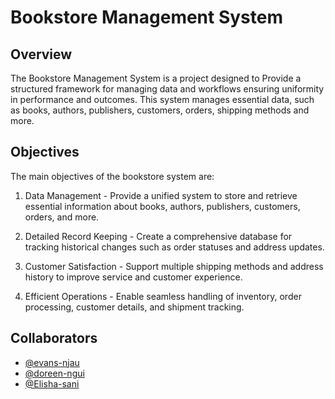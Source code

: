 #    Bookstore Management System 

##  Overview 

The Bookstore Management System is a project designed to Provide a structured framework for managing data and workflows ensuring uniformity in performance and outcomes. This system manages essential data, such as books, authors, publishers, customers, orders, shipping methods and more.

##  Objectives 

The main objectives of the bookstore system are:
 1. Data Management - Provide a unified system to store and retrieve essential information about books, authors, publishers, customers, orders, and more.

 2. Detailed Record Keeping - Create a comprehensive database for tracking historical changes such as order statuses and address updates.

 3. Customer Satisfaction - Support multiple shipping methods and address history to improve service and customer experience.

 4. Efficient Operations - Enable seamless handling of inventory, order processing, customer details, and shipment tracking.

##  Collaborators


* [@evans-njau](https://github.com/evans-njau)
* [@doreen-ngui](https://github.com/doreen-ngui)
* [@Elisha-sani](https://github.com/Elisha-sani)

